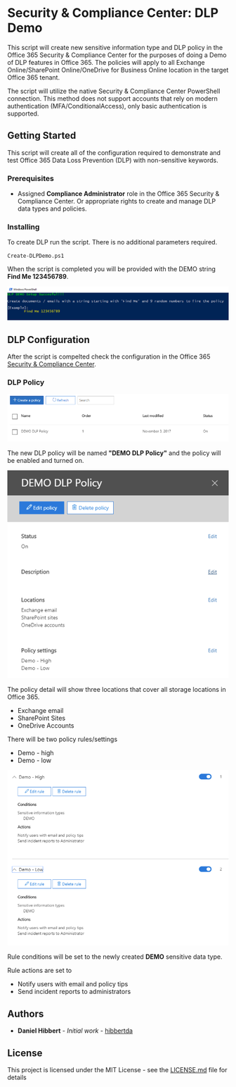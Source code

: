 # Security & Compliance Center: DLP Demo

This script will create new sensitive information type and DLP policy in the Office 365 Security & Compliance Center for the purposes of doing a Demo of DLP features in Office 365. The policies will apply to all Exchange Online/SharePoint Online/OneDrive for Business Online location in the target Office 365 tenant. 

The script will utilize the native Security & Compliance Center PowerShell connection. This method does not support accounts that rely on modern authentication (MFA/ConditionalAccess), only basic authentication is supported.

## Getting Started

This script will create all of the configuration required to demonstrate and test Office 365 Data Loss Prevention (DLP) with non-sensitive keywords. 

### Prerequisites

* Assigned **Compliance Administrator** role in the Office 365 Security & Compliance Center. Or appropriate rights to create and manage DLP data types and policies.


### Installing

To create DLP run the script. There is no additional parameters required.

```
Create-DLPDemo.ps1
```

When the script is completed you will be provided with the DEMO string **Find Me 123456789**.

![alt text](https://github.com/hibbertda/SecurityComplianceCenter/blob/master/Data%20Loss%20Prevention/content/Script_Done.PNG "Script done!")

## DLP Configuration

After the script is compelted check the configuration in the Office 365 [Security & Compliance Center](https://protection.office.com). 

### DLP Policy

![alt text](https://github.com/hibbertda/SecurityComplianceCenter/blob/master/Data%20Loss%20Prevention/content/DLP_Policy.PNG "DLP Policy")

The new DLP policy will be named **"DEMO DLP Policy"** and the policy will be enabled and turned on.

![alt text](https://github.com/hibbertda/SecurityComplianceCenter/blob/master/Data%20Loss%20Prevention/content/DLP_Policy_Detail.PNG "DLP Policy - Detail")

The policy detail will show three locations that cover all storage locations in Office 365.
* Exchange email
* SharePoint Sites
* OneDrive Accounts

There will be two policy rules/settings
* Demo - high
* Demo - low

![alt text](https://github.com/hibbertda/SecurityComplianceCenter/blob/master/Data%20Loss%20Prevention/content/DLP_Policy_Rules_Detail.PNG "DLP Policy Rules")

Rule conditions will be set to the newly created **DEMO** sensitive data type.

Rule actions are set to
* Notify users with email and policy tips
* Send incident reports to administrators

## Authors

* **Daniel Hibbert** - *Initial work* - [hibbertda](https://github.com/hibbertda)

## License

This project is licensed under the MIT License - see the [LICENSE.md](LICENSE.md) file for details
